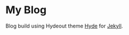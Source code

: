 # My Blog

Blog build using Hydeout theme [Hyde](https://github.com/fongandrew/hydeout)
for [Jekyll](http://jekyllrb.com).
